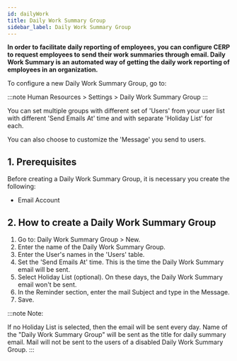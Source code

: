 ```yaml
---
id: dailyWork
title: Daily Work Summary Group
sidebar_label: Daily Work Summary Group
---
```


**In order to facilitate daily reporting of employees, you can configure CERP to request employees to send their work summaries through email. Daily Work Summary is an automated way of getting the daily work reporting of employees in an organization.**

To configure a new Daily Work Summary Group, go to:

:::note
Human Resources > Settings > Daily Work Summary Group
:::

You can set multiple groups with different set of 'Users' from your user list with different 'Send Emails At' time and with separate 'Holiday List' for each.

You can also choose to customize the 'Message' you send to users.

## 1. Prerequisites

Before creating a Daily Work Summary Group, it is necessary you create the following:

- Email Account

## 2. How to create a Daily Work Summary Group

1. Go to: Daily Work Summary Group > New.
1. Enter the name of the Daily Work Summary Group.
1. Enter the User's names in the 'Users' table.
1. Set the 'Send Emails At' time. This is the time the Daily Work Summary email will be sent.
1. Select Holiday List (optional). On these days, the Daily Work Summary email won't be sent.
1. In the Reminder section, enter the mail Subject and type in the Message.
1. Save.

:::note
Note:

If no Holiday List is selected, then the email will be sent every day.
Name of the "Daily Work Summary Group" will be sent as the title for daily summary email.
Mail will not be sent to the users of a disabled Daily Work Summary Group.
:::
